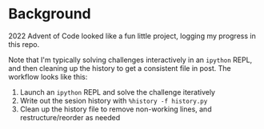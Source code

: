 # Background

2022 Advent of Code looked like a fun little project, logging my progress in this repo.

Note that I'm typically solving challenges interactively in an `ipython` REPL, and then
cleaning up the history to get a consistent file in post. The workflow looks like this:

1. Launch an `ipython` REPL and solve the challenge iteratively
2. Write out the sesion history with `%history -f history.py`
3. Clean up the history file to remove non-working lines, and restructure/reorder as needed
